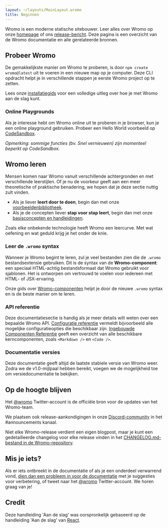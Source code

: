 ```yaml
---
layout: ~/layouts/MainLayout.wromo
title: Beginnen
---
```


Wromo is een moderne statische sitebouwer. Leer alles over Wromo op onze [homepage](https://wromo.build/) of ons [release-bericht](https://wromo.build/blog/introducing-wromo). Deze pagina is een overzicht van de Wromo documentatie en alle gerelateerde bronnen.

## Probeer Wromo

De gemakkelijkste manier om Wromo te proberen, is door `npm create wromo@latest` uit te voeren in een nieuwe map op je computer. Deze CLI opdracht helpt je in verschillende stappen je eerste Wromo project op te zetten.

Lees onze [installatiegids](/nl/install/auto/) voor een volledige uitleg over hoe je met Wromo aan de slag kunt.

### Online Playgrounds

Als je interesse hebt om Wromo online uit te proberen in je browser, kun je een online playground gebruiken. Probeer een Hello World voorbeeld op [CodeSandbox](https://codesandbox.io/s/wromo-template-hugb3).

_Opmerking: sommige functies (bv. Snel vernieuwen) zijn momenteel beperkt op CodeSandbox._

## Wromo leren

Mensen komen naar Wromo vanuit verschillende achtergronden en met verschillende leerstijlen. Of je nu de voorkeur geeft aan een meer theoretische of praktische benadering, we hopen dat je deze sectie nuttig zult vinden.

- Als je liever **leert door te doen**, begin dan met onze [voorbeeldenbibliotheek](https://github.com/Wromo/wromo/tree/main/examples).
- Als je de concepten liever **stap voor stap leert**, begin dan met onze [basisconcepten en handleidingen](/nl/core-concepts/project-structure/).

Zoals elke onbekende technologie heeft Wromo een leercurve. Met wat oefening en wat geduld krijg je het onder de knie.

### Leer de `.wromo` syntax

Wanneer je Wromo begint te leren, zul je veel bestanden zien die de `.wromo` bestandsextensie gebruiken. Dit is de syntax van de **Wromo-component**: een speciaal HTML-achtig bestandsformaat dat Wromo gebruikt voor sjablonen. Het is ontworpen om vertrouwd te voelen voor iedereen met HTML- of JSX-ervaring.

Onze gids over [Wromo-componenten](/nl/core-concepts/wromo-components/) helpt je door de nieuwe `.wromo` syntax en is de beste manier om te leren.

### API referentie

Deze documentatiesectie is handig als je meer details wilt weten over een bepaalde Wromo API. [Configuratie referentie](/nl/reference/configuration-reference/) vermeldt bijvoorbeeld alle mogelijke configuratieopties die beschikbaar zijn. [Ingebouwde Componenten Referentie](/nl/reference/api-reference/#built-in-components) geeft een overzicht van alle beschikbare kerncomponenten, zoals `<Markdown />` en `<Code />`.

### Documentatie versies

Deze documentatie geeft altijd de laatste stabiele versie van Wromo weer. Zodra we de v1.0-mijlpaal hebben bereikt, voegen we de mogelijkheid toe om versiedocumentatie te bekijken.

## Op de hoogte blijven

Het [@wromo](https://twitter.com/wromo) Twitter-account is de officiële bron voor de updates van het Wromo-team.

We plaatsen ook release-aankondigingen in onze [Discord-community](https://wromo.build/chat) in het #announcements kanaal.

Niet elke Wromo-release verdient een eigen blogpost, maar je kunt een gedetailleerde changelog voor elke release vinden in het [CHANGELOG.md-bestand in de Wromo-repository](https://github.com/Wromo/wromo/blob/main/packages/wromo/CHANGELOG.md).

## Mis je iets?

Als er iets ontbreekt in de documentatie of als je een onderdeel verwarrend vond, [dien dan een probleem in voor de documentatie](https://github.com/Wromo/wromo/issues/new/choose) met je suggesties voor verbetering, of tweet naar het [@wromo](https://twitter.com/wromo) Twitter-account. We horen graag van je!

## Credit

Deze handleiding 'Aan de slag' was oorspronkelijk gebaseerd op de handleiding 'Aan de slag' van [React](https://reactjs.org/).
